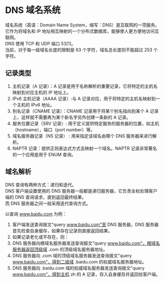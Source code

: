 # DNS 域名系统

域名系统（英语：Domain Name System，缩写：DNS）是互联网的一项服务。  
它作为将域名和 IP 地址相互映射的一个分布式数据库，能够使人更方便地访问互联网。  
DNS 使用 TCP 和 UDP 端口 53[1]。  
当前，对于每一级域名长度的限制是 63 个字符，域名总长度则不能超过 253 个字符。

## 记录类型

1. 主机记录（A 记录）：A 记录是用于名称解析的重要记录，它将特定的主机名映射到对应主机的 IP 地址上。
2. IPv6 主机记录（AAAA 记录）:与 A 记录对应，用于将特定的主机名映射到一个主机的 IPv6 地址。
3. 别名记录（CNAME 记录）：CNAME 记录用于将某个别名指向到某个 A 记录上，这样就不需要再为某个新名字另外创建一条新的 A 记录。
4. 服务位置记录（SRV 记录）: 用于定义提供特定服务的服务器的位置，如主机（hostname），端口（port number）等。
5. 域名服务器记录（NS 记录） : 用来指定该域名由哪个 DNS 服务器来进行解析。
6. NAPTR 记录：提供正则表达式方式去映射一个域名。NAPTR 记录非常著名的一个应用是用于 ENUM 查询。

## 域名解析

DNS 查询有两种方式：递归和迭代。  
DNS 客户端设置使用的 DNS 服务器一般都是递归服务器，它负责全权处理客户端的 DNS 查询请求，直到返回最终结果。  
而 DNS 服务器之间一般采用迭代查询方式。

以查询 www.baidu.com 为例：

1. 客户端发送查询报文"query www.baidu.com"至 DNS 服务器，DNS 服务器首先检查自身缓存，如果存在记录则直接返回结果。
2. 如果记录老化或不存在，则：
3. DNS 服务器向根域名服务器发送查询报文"query www.baidu.com"，根域名服务器返回顶级域 .com 的顶级域名服务器地址。
4. DNS 服务器向 .com 域的顶级域名服务器发送查询报文"query www.baidu.com"，得到二级域 .baidu.com 的权威域名服务器地址。
5. DNS 服务器向 .baidu.com 域的权威域名服务器发送查询报文"query www.baidu.com"，得到主机 zh 的 A 记录，存入自身缓存并返回给客户端。

